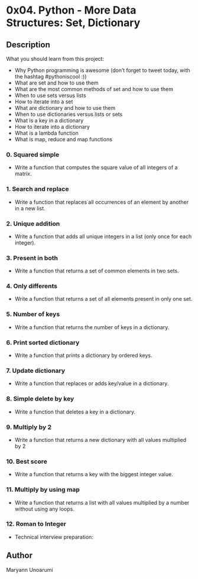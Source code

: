 # 0x04. Python - More Data Structures: Set, Dictionary

## Description

What you should learn from this project:

* Why Python programming is awesome (don’t forget to tweet today, with the hashtag #pythoniscool :))
* What are set and how to use them
* What are the most common methods of set and how to use them
* When to use sets versus lists
* How to iterate into a set
* What are dictionary and how to use them
* When to use dictionaries versus lists or sets
* What is a key in a dictionary
* How to iterate into a dictionary
* What is a lambda function
* What is map, reduce and map functions

### 0. Squared simple

* Write a function that computes the square value of all integers of a matrix.

### 1. Search and replace

* Write a function that replaces all occurrences of an element by another in a new list.

### 2. Unique addition

* Write a function that adds all unique integers in a list (only once for each integer).

### 3. Present in both
* Write a function that returns a set of common elements in two sets.

### 4. Only differents
* Write a function that returns a set of all elements present in only one set.

### 5. Number of keys

* Write a function that returns the number of keys in a dictionary.

### 6. Print sorted dictionary

* Write a function that prints a dictionary by ordered keys.

### 7. Update dictionary
 
* Write a function that replaces or adds key/value in a dictionary.

### 8. Simple delete by key

* Write a function that deletes a key in a dictionary.

### 9. Multiply by 2

* Write a function that returns a new dictionary with all values multiplied by 2

### 10. Best score

* Write a function that returns a key with the biggest integer value.

### 11. Multiply by using map

* Write a function that returns a list with all values multiplied by a number without using any loops.

### 12. Roman to Integer

* Technical interview preparation:

## Author
  Maryann Unoarumi
